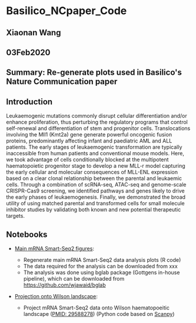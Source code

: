 # Basilico_NCpaper_Code

## Xiaonan Wang
## 03Feb2020
## Summary: Re-generate plots used in Basilico's Nature Communication paper

## Introduction
Leukaemogenic mutations commonly disrupt cellular differentiation and/or enhance proliferation, thus perturbing the regulatory programs that control self-renewal and differentiation of stem and progenitor cells. Translocations involving the Mll1 (Kmt2a) gene generate powerful oncogenic fusion proteins, predominantly affecting infant and paediatric AML and ALL patients. The early stages of leukaemogenic transformation are typically inaccessible from human patients and conventional mouse models. Here, we took advantage of cells conditionally blocked at the multipotent haematopoietic progenitor stage to develop a new MLL-r model capturing the early cellular and molecular consequences of MLL-ENL expression based on a clear clonal relationship between the parental and leukaemic cells. Through a combination of scRNA-seq, ATAC-seq and genome-scale CRISPR-Cas9 screening, we identified pathways and genes likely to drive the early phases of leukaemogenesis. Finally, we demonstrated the broad utility of using matched parental and transformed cells for small molecule inhibitor studies by validating both known and new potential therapeutic targets.

## Notebooks
- [Main mRNA Smart-Seq2 figures](https://github.com/SharonWang/Basilico_NCpaper_Code/blob/master/Code/SmartSeq2_Data_Analysis.ipynb): 
    * Regenerate main mRNA Smart-Seq2 data analysis plots (R code)
    * The data required for the analysis can be downloaded from xxx
    * The analysis was done using bglab package (Gottgens in-house pipeline), which can be downloaded from https://github.com/wjawaid/bglab
    
- [Projection onto Wilson landscape](https://github.com/SharonWang/Basilico_NCpaper_Code/blob/master/Code/Projection_onto_Wilson_Data.ipynb): 
    * Project mRNA Smart-Seq2 data onto Wilson haematopoeitic landscape ([PMID: 29588278](https://www.ncbi.nlm.nih.gov/pmc/articles/PMC5969381/)) (Python code based on [Scanpy](https://icb-scanpy.readthedocs-hosted.com/en/stable/))
